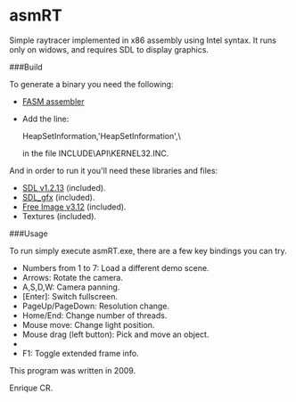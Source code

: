 asmRT
=====

Simple raytracer implemented in x86 assembly using Intel syntax. It runs only on widows, and requires SDL to display graphics.

###Build

To generate a binary you need the following:
* [FASM assembler](http://flatassembler.net/)
* Add the line: 
	
	HeapSetInformation,'HeapSetInformation',\

	in the file INCLUDE\API\KERNEL32.INC.

And in order to run it you'll need these libraries and files:
* [SDL v1.2.13](http://www.libsdl.org/) (included).
* [SDL_gfx](http://cms.ferzkopp.net/index.php/software/13-sdl-gfx) (included).
* [Free Image v3.12](http://freeimage.sourceforge.net/) (included).
* Textures (included).

###Usage

To run simply execute asmRT.exe, there are a few key bindings you can try.

* Numbers from 1 to 7: Load a different demo scene.
* Arrows: Rotate the camera.
* A,S,D,W: Camera panning.
* [Enter]: Switch fullscreen.
* PageUp/PageDown: Resolution change.
* Home/End: Change number of threads.
* Mouse move: Change light position.
* Mouse drag (left button): Pick and move an object.
* [Escape]: Exit.
* F1: Toggle extended frame info.


This program was written in 2009.

Enrique CR.
